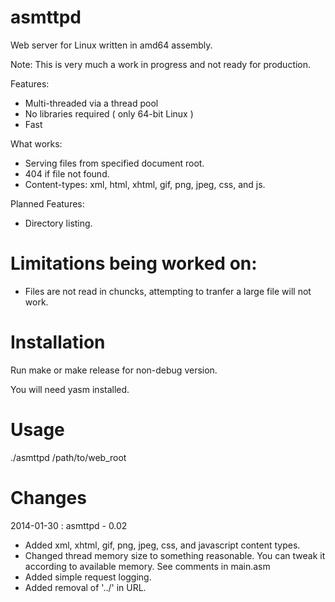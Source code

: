 asmttpd
=======

Web server for Linux written in amd64 assembly.

Note: This is very much a work in progress and not ready for production.

Features:
* Multi-threaded via a thread pool
* No libraries required ( only 64-bit Linux )
* Fast

What works:
* Serving files from specified document root.
* 404 if file not found.
* Content-types: xml, html, xhtml, gif, png, jpeg, css, and js.
  
Planned Features:
* Directory listing.
  
Limitations being worked on:
=======
* Files are not read in chuncks, attempting to tranfer a large file will not work.
  
Installation
=======

Run make or make release for non-debug version.

You will need yasm installed.

Usage
=======

./asmttpd /path/to/web_root

Changes
=======

2014-01-30 : asmttpd - 0.02

* Added xml, xhtml, gif, png, jpeg, css, and javascript content types.
* Changed thread memory size to something reasonable. You can tweak it according to available memory. See comments in main.asm
* Added simple request logging.
* Added removal of '../' in URL.
